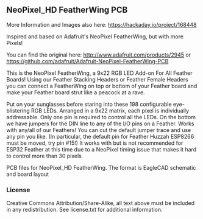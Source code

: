 ## NeoPixel_HD FeatherWing PCB
More Information and Images also here: https://hackaday.io/project/168448


Inspired and based on Adafruit's NeoPixel FeatherWing, but with more Pixels! 

You can find the original here:
http://www.adafruit.com/products/2945  or 
https://github.com/adafruit/Adafruit-NeoPixel-FeatherWing-PCB


This is the NeoPixel FeatherWing, a 9x22 RGB LED Add-on For All Feather Boards! Using our Feather Stacking Headers or Feather Female Headers you can connect a FeatherWing on top or bottom of your Feather board and make your Feather board strut like a peacock at a rave.

Put on your sunglasses before staring into these 198 configurable eye-blistering RGB LEDs. Arranged in a 9x22 matrix, each pixel is individually addressable. Only one pin is required to control all the LEDs. On the bottom we have jumpers for the DIN line to any of the I/O pins on a Feather.  Works with any/all of our Feathers! You can cut the default jumper trace and use any pin you like. (In particular, the default pin for Feather Huzzah ESP8266 must be moved, try pin #15!) It works with but is not recommended for ESP32 Feather at this time due to a NeoPixel timing issue that makes it hard to control more than 30 pixels

PCB files for NeoPixel_HD FeatherWing. The format is EagleCAD schematic and board layout

### License

Creative Commons Attribution/Share-Alike, all text above must be included in any redistribution. 
See license.txt for additional information.
